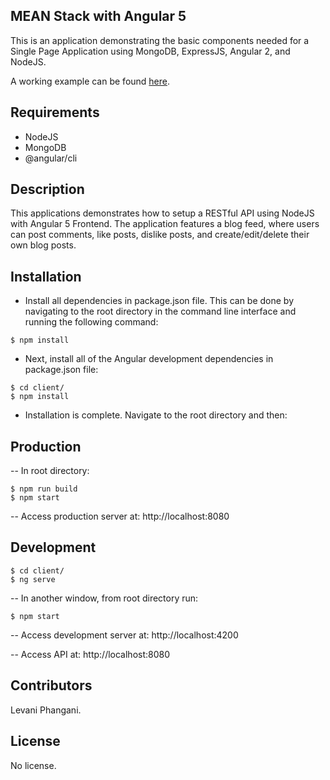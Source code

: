 ## MEAN Stack with Angular 5

This is an application demonstrating the basic components needed for a Single Page Application using MongoDB, ExpressJS, Angular 2, and NodeJS.

A working example can be found [here](https://ancient-river-28658.herokuapp.com/). 

## Requirements

- NodeJS
- MongoDB
- @angular/cli

## Description

This applications demonstrates how to setup a RESTful API using NodeJS with Angular 5 Frontend. The application features a blog feed, where users can post comments, like posts, dislike posts, and create/edit/delete their own blog posts.

## Installation

- Install all dependencies in package.json file. This can be done by navigating to the root directory in the command line interface and running the following command:
```
$ npm install
```

- Next, install all of the Angular development dependencies in package.json file:
```
$ cd client/
$ npm install
```

- Installation is complete. Navigate to the root directory and then:  

## Production
-- In root directory:
```
$ npm run build
$ npm start
```
-- Access production server at: http://localhost:8080

## Development
```
$ cd client/
$ ng serve
```
-- In another window, from root directory run:
```
$ npm start
```
-- Access development server at: http://localhost:4200

-- Access API at: http://localhost:8080


## Contributors

Levani Phangani.

## License

No license.
